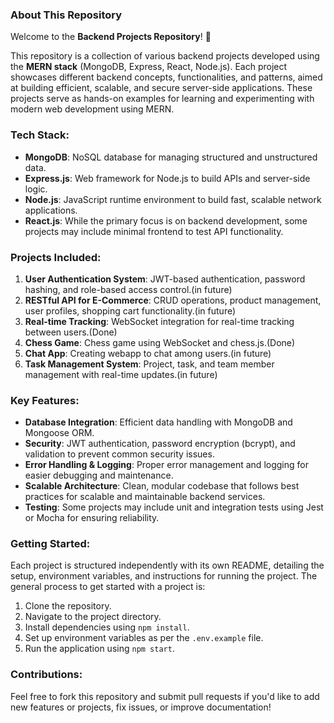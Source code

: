 ### About This Repository

Welcome to the **Backend Projects Repository**! 🚀

This repository is a collection of various backend projects developed using the **MERN stack** (MongoDB, Express, React, Node.js). Each project showcases different backend concepts, functionalities, and patterns, aimed at building efficient, scalable, and secure server-side applications. These projects serve as hands-on examples for learning and experimenting with modern web development using MERN.

### Tech Stack:
- **MongoDB**: NoSQL database for managing structured and unstructured data.
- **Express.js**: Web framework for Node.js to build APIs and server-side logic.
- **Node.js**: JavaScript runtime environment to build fast, scalable network applications.
- **React.js**: While the primary focus is on backend development, some projects may include minimal frontend to test API functionality.

### Projects Included:
1. **User Authentication System**: JWT-based authentication, password hashing, and role-based access control.(in future)
2. **RESTful API for E-Commerce**: CRUD operations, product management, user profiles, shopping cart functionality.(in future)
3. **Real-time Tracking**: WebSocket integration for real-time tracking between users.(Done)
4. **Chess Game**: Chess game using WebSocket and chess.js.(Done)
5. **Chat App**: Creating webapp to chat among users.(in future)
6. **Task Management System**: Project, task, and team member management with real-time updates.(in future)
   
### Key Features:
- **Database Integration**: Efficient data handling with MongoDB and Mongoose ORM.
- **Security**: JWT authentication, password encryption (bcrypt), and validation to prevent common security issues.
- **Error Handling & Logging**: Proper error management and logging for easier debugging and maintenance.
- **Scalable Architecture**: Clean, modular codebase that follows best practices for scalable and maintainable backend services.
- **Testing**: Some projects may include unit and integration tests using Jest or Mocha for ensuring reliability.

### Getting Started:
Each project is structured independently with its own README, detailing the setup, environment variables, and instructions for running the project. The general process to get started with a project is:

1. Clone the repository.
2. Navigate to the project directory.
3. Install dependencies using `npm install`.
4. Set up environment variables as per the `.env.example` file.
5. Run the application using `npm start`.

### Contributions:
Feel free to fork this repository and submit pull requests if you'd like to add new features or projects, fix issues, or improve documentation!

